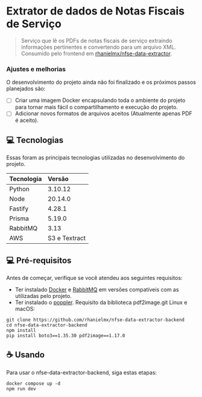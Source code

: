 # Extrator de dados de Notas Fiscais de Serviço

> Serviço que lê os PDFs de notas fiscais de serviço extraindo informações pertinentes e convertendo para um arquivo XML. Consumido pelo frontend em [rhanielmx/nfse-data-extractor](https://github.com/rhanielmx/nfse-data-extractor).

### Ajustes e melhorias

O desenvolvimento do projeto ainda não foi finalizado e os próximos passos planejados são:
- [ ] Criar uma imagem Docker encapsulando toda o ambiente do projeto para tornar mais fácil o compartilhamento e execução do projeto.
- [ ] Adicionar novos formatos de arquivos aceitos (Atualmente apenas PDF é aceito).

## 💻 Tecnologias

Essas foram as principais tecnologias utilizadas no desenvolvimento do projeto.

| Tecnologia | Versão        |
| :--------- | :------------ |
| Python     | 3.10.12       |
| Node       | 20.14.0       |
| Fastify    | 4.28.1        |
| Prisma     | 5.19.0        |
| RabbitMQ   | 3.13          |
| AWS        | S3 e Textract |

## 💻 Pré-requisitos

Antes de começar, verifique se você atendeu aos seguintes requisitos:

- Ter instalado [Docker](https://www.docker.com/) e [RabbitMQ](https://www.rabbitmq.com/) em versões compatíveis com as utilizadas pelo projeto. 
- Ter instalado o [poppler](https://github.com/Belval/pdf2image). Requisito da biblioteca pdf2image.git
Linux e macOS:

```
git clone https://github.com/rhanielmx/nfse-data-extractor-backend
cd nfse-data-extractor-backend
npm install
pip install boto3==1.35.30 pdf2image==1.17.0
```

## ☕ Usando

Para usar o nfse-data-extractor-backend, siga estas etapas:

```
docker compose up -d
npm run dev
```

